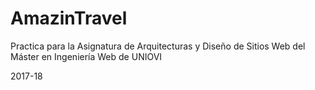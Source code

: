 # AmazinTravel

Practica para la Asignatura de Arquitecturas y Diseño de Sitios Web del Máster en Ingeniería Web de UNIOVI

2017-18
